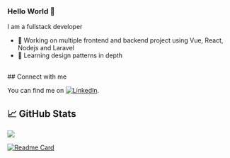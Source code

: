 ### Hello World 👋
I am a fullstack developer
- 🔭 Working on multiple frontend and backend project using Vue, React, Nodejs and Laravel
- 🌱 Learning design patterns in depth
<br>
## Connect with me
<!-- Actual text -->

You can find me on [![LinkedIn][1.2]][1].

<!-- Icons -->

[1.2]: https://raw.githubusercontent.com/MartinHeinz/MartinHeinz/master/linkedin-3-16.png (LinkedIn)

<!-- Links to your social media accounts -->

[1]: https://www.linkedin.com/in/najam-us-saqib/

## &#x1f4c8; GitHub Stats

<a href="https://github.com/brighteningStar/brighteningStar">
  <img align="center" src="https://github-readme-stats.vercel.app/api/top-langs/?username=brighteningStar&hide=java,html,tex&title_color=ffffff&text_color=c9cacc&icon_color=2bbc8a&bg_color=1d1f21&langs_count=3" />
</a>


[![Readme Card](https://github-readme-stats.vercel.app/api/pin/?username=brighteningStar&repo=CrimeRacer-THREE.js-)](https://github.com/brighteningStar/CrimeRacer-THREE.js-)
